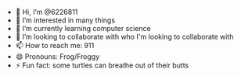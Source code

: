 - 👋 Hi, I’m @6226811
- 👀 I’m interested in many things
- 🌱 I’m currently learning computer science
- 💞️ I’m looking to collaborate with who I'm looking to collaborate with
- 📫 How to reach me: 911
- 😄 Pronouns: Frog/Froggy
- ⚡ Fun fact: some turtles can breathe out of their butts

<!---
6226811/6226811 is a ✨ special ✨ repository because its `README.md` (this file) appears on your GitHub profile.
You can click the Preview link to take a look at your changes.
--->
